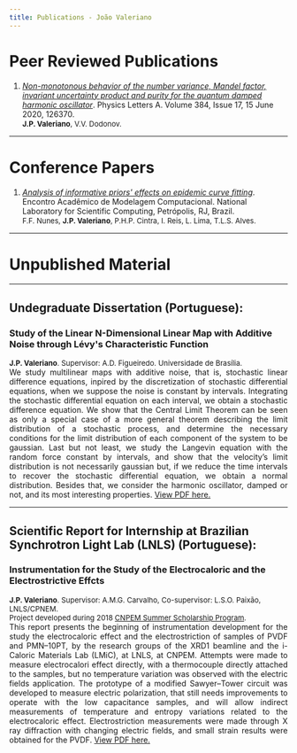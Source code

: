 ```yaml
---
title: Publications - João Valeriano
---
```


# Peer Reviewed Publications

<ol>
<li><a target="_blank" href="https://www.sciencedirect.com/science/article/abs/pii/S0375960120301894"><i>Non-monotonous behavior of the number variance, Mandel factor, invariant uncertainty product and purity for the quantum damped harmonic oscillator</i></a>. Physics Letters A.  Volume 384, Issue 17, 15 June 2020, 126370. <br>
<font size=2><b>J.P. Valeriano</b>, V.V. Dodonov.</font></li>
</ol>

***

# Conference Papers

 <ol>
<li><a target="_blank" href="https://www.researchgate.net/publication/349899431_Analysis_of_informative_priors'_effects_on_epidemic_curve_fitting"><i>Analysis of informative priors' effects on epidemic curve fitting</i></a>. Encontro Acadêmico de Modelagem Computacional. National Laboratory for Scientific Computing, Petrópolis, RJ, Brazil.
<br>
<font size=2>F.F. Nunes, <b>J.P. Valeriano</b>, P.H.P. Cintra, I. Reis, L. Lima, T.L.S. Alves.</font></li>
</ol>

***


# Unpublished Material

---

<h2 id="tcc">Undegraduate Dissertation (Portuguese):</h2>
<h3>Study of the Linear N-Dimensional Linear Map with Additive Noise through Lévy's Characteristic Function</h3>
<font size=2><b>J.P. Valeriano</b>. Supervisor: A.D. Figueiredo. Universidade de Brasília.</font>
<div style="text-align: justify">We study multilinear maps with additive noise, that is, stochastic linear difference equations, inpired by the discretization of stochastic differential equations, when we suppose the noise is constant by intervals. Integrating the stochastic differential equation on each interval, we obtain a stochastic difference equation. We show that the Central Limit Theorem can be seen as only a special case of a more general theorem describing the limit distribution of a stochastic process, and determine the necessary conditions for the limit distribution of each component of the system to be gaussian. Last but not least, we study the Langevin equation with the random force constant by intervals, and show that the velocity’s limit distribution is not necessarily gaussian but, if we reduce the time intervals to recover the stochastic differential equation, we obtain a normal distribution. Besides that, we consider the harmonic oscillator, damped or not, and its most interesting properties. <a target="_blank" href="../files/TCC-joao_valeriano.pdf">View PDF here.</a></div>

---

<h2 id="cnpem">Scientific Report for Internship at Brazilian Synchrotron Light Lab (LNLS) (Portuguese):</h2>
<h3>Instrumentation for the Study of the Electrocaloric and the Electrostrictive Effcts</h3>
<font size=2><b>J.P. Valeriano</b>. Supervisor: A.M.G. Carvalho, Co-supervisor: L.S.O. Paixão, LNLS/CPNEM.</font><br>
<font size=2 style="text-align: justify">Project developed during 2018 <a target="_blank" href="https://pages.cnpem.br/bolsasdeverao/">CNPEM Summer Scholarship Program</a>.</font> 
<div style="text-align: justify">This report presents the beginning of instrumentation development
for the study the electrocaloric effect and the electrostriction of samples of PVDF and PMN–10PT, by the research groups of the XRD1 beamline and the i-Caloric Materials Lab (LMiC), at LNLS, at CNPEM. Attempts were made to measure electrocalori effect directly, with a thermocouple directly attached to the samples, but no temperature variation was observed with the electric fields application. The prototype of a modified Sawyer–Tower circuit was developed to measure electric polarization, that still needs improvements to operate with the low capacitance samples, and will allow indirect measurements of temperature and entropy variations related to the electrocaloric effect. Electrostriction measurements were made through X ray diffraction with changing electric fields, and small strain results were obtained for the PVDF. <a target="_blank" href="../files/Relatorio_28o_PBV-joao_valeriano.pdf">View PDF here.</a></div>